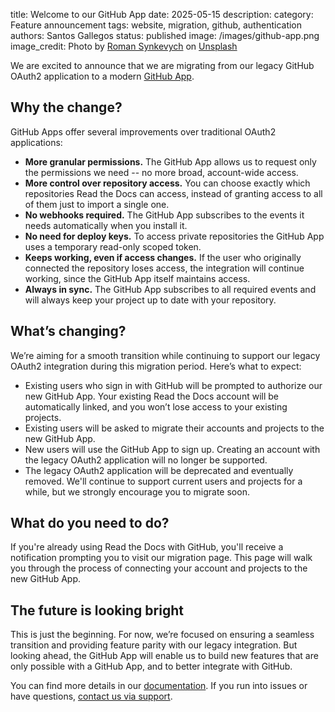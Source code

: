 title: Welcome to our GitHub App
date: 2025-05-15
description: 
category: Feature announcement
tags: website, migration, github, authentication
authors: Santos Gallegos
status: published
image: /images/github-app.png
image_credit: Photo by <a href="https://unsplash.com/@synkevych?utm_content=creditCopyText&utm_medium=referral&utm_source=unsplash">Roman Synkevych</a> on <a href="https://unsplash.com/photos/black-and-white-penguin-toy-wX2L8L-fGeA?utm_content=creditCopyText&utm_medium=referral&utm_source=unsplash">Unsplash</a>

We are excited to announce that we are migrating from our legacy GitHub OAuth2 application to a modern [GitHub App](https://docs.github.com/en/apps/overview).

## Why the change?

GitHub Apps offer several improvements over traditional OAuth2 applications:

- **More granular permissions.**
  The GitHub App allows us to request only the permissions we need
  -- no more broad, account-wide access.
- **More control over repository access.**
  You can choose exactly which repositories Read the Docs can access,
  instead of granting access to all of them just to import a single one.
- **No webhooks required.**
  The GitHub App subscribes to the events it needs automatically when you install it.
- **No need for deploy keys.**
  To access private repositories the GitHub App uses a temporary read-only scoped token.
- **Keeps working, even if access changes.**
  If the user who originally connected the repository loses access,
  the integration will continue working, since the GitHub App itself maintains access.
- **Always in sync.**
  The GitHub App subscribes to all required events and will always keep your project up to date with your repository.

## What’s changing?

We’re aiming for a smooth transition while continuing to support our legacy OAuth2 integration during this migration period.
Here’s what to expect:

- Existing users who sign in with GitHub will be prompted to authorize our new GitHub App.
  Your existing Read the Docs account will be automatically linked,
  and you won’t lose access to your existing projects.
- Existing users will be asked to migrate their accounts and projects to the new GitHub App.
- New users will use the GitHub App to sign up.
  Creating an account with the legacy OAuth2 application will no longer be supported.
- The legacy OAuth2 application will be deprecated and eventually removed.
  We'll continue to support current users and projects for a while,
  but we strongly encourage you to migrate soon.

## What do you need to do?

If you're already using Read the Docs with GitHub,
you'll receive a notification prompting you to visit our migration page.
This page will walk you through the process of connecting your account and projects to the new GitHub App.

## The future is looking bright

This is just the beginning.
For now, we’re focused on ensuring a seamless transition and providing feature parity with our legacy integration.
But looking ahead, the GitHub App will enable us to build new features that are only possible with a GitHub App,
and to better integrate with GitHub.

You can find more details in our [documentation](https://docs.readthedocs.com/platform/stable/reference/git-integration.html).
If you run into issues or have questions, [contact us via support](https://docs.readthedocs.com/platform/stable/support.html).
